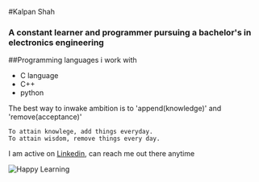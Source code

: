 #Kalpan Shah

### A constant learner and programmer pursuing a bachelor's in electronics engineering

##Programming languages i work with
- C language
- C++
- python

The best way to inwake ambition is to 'append(knowledge)' and 'remove(acceptance)'

```
To attain knowlege, add things everyday. 
To attain wisdom, remove things every day.
```

I am active on [Linkedin](https://linkedin.com/in/kalpanshah-438416172/), can reach me out there anytime

![Happy Learning](https://www.google.com/url?sa=i&url=https%3A%2F%2Fwww.pinterest.com%2Fpin%2F641270434412857326%2F&psig=AOvVaw3auLQ1pRQ7VPfqqpYPdsvN&ust=1593696981140000&source=images&cd=vfe&ved=0CAIQjRxqFwoTCMia_paWrOoCFQAAAAAdAAAAABAD)
